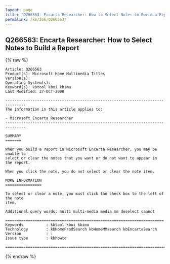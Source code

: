 ```yaml
---
layout: page
title: "Q266563: Encarta Researcher: How to Select Notes to Build a Report"
permalink: /kb/266/Q266563/
---
```


## Q266563: Encarta Researcher: How to Select Notes to Build a Report

{% raw %}

	Article: Q266563
	Product(s): Microsoft Home Multimedia Titles
	Version(s): 
	Operating System(s): 
	Keyword(s): kbtool kbui kbimu
	Last Modified: 27-OCT-2000
	
	-------------------------------------------------------------------------------
	The information in this article applies to:
	
	- Microsoft Encarta Researcher 
	-------------------------------------------------------------------------------
	
	SUMMARY
	=======
	
	When you build a report in Microsoft Encarta Researcher, you may be unable to
	select or clear the notes that you want or do not want to appear in the report.
	
	When you click the note, you do not select or clear the note item.
	
	MORE INFORMATION
	================
	
	To select or clear a note, you must click the check box to the left of the note
	item.
	
	Additional query words: multi multi-media media mm deselect cannot
	
	======================================================================
	Keywords          : kbtool kbui kbimu 
	Technology        : kbHomeProdSearch kbHomeMMsearch kbEncartaSearch
	Version           : :
	Issue type        : kbhowto
	
	=============================================================================
	

{% endraw %}
